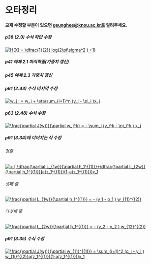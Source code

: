 # 오타정리 

#### 교재 수정할 부분이 있으면 geunghee@knou.ac.kr로 알려주세요.

##### p38 (2.9) 수식 하단 수정

<a href="https://www.codecogs.com/eqnedit.php?latex=H(X)&space;=&space;\dfrac{1}{2}(&space;log(2\pi\sigma^2&space;)&space;&plus;1)" target="_blank"><img src="https://latex.codecogs.com/gif.latex?H(X)&space;=&space;\dfrac{1}{2}(&space;log(2\pi\sigma^2&space;)&space;&plus;1)" title="H(X) = \dfrac{1}{2}( log(2\pi\sigma^2 ) +1)" /></a>

##### p41 예제 2.1 마지막줄(가중치 갱신)


##### p45 예제 2.3 가중치 갱신


##### p61 (2.43) 수식 마지막 수정

<a href="https://www.codecogs.com/eqnedit.php?latex=w_j&space;:&space;=&space;w_j&space;&plus;&space;\eta\sum_{i=1}^n&space;(y_i&space;-&space;\pi_i&space;)x_j" target="_blank"><img src="https://latex.codecogs.com/gif.latex?w_j&space;:&space;=&space;w_j&space;&plus;&space;\eta\sum_{i=1}^n&space;(y_i&space;-&space;\pi_i&space;)x_j" title="w_j : = w_j + \eta\sum_{i=1}^n (y_i - \pi_i )x_j" /></a>

##### p63 (2.48) 수식 수정

<a href="https://www.codecogs.com/eqnedit.php?latex=\frac{\partial&space;J(w)}{\partial&space;w_j^k}&space;=&space;-&space;\sum_i&space;(y_i^k&space;-&space;\pi_i^k&space;)&space;x_j" target="_blank"><img src="https://latex.codecogs.com/gif.latex?\frac{\partial&space;J(w)}{\partial&space;w_j^k}&space;=&space;-&space;\sum_i&space;(y_i^k&space;-&space;\pi_i^k&space;)&space;x_j" title="\frac{\partial J(w))}{\partial w_j^k} = - \sum_i (y_i^k - \pi_i^k ) x_j" /></a>

##### p91 (3.34)에 이어지는 식 수정

###### 첫줄

<a href="https://www.codecogs.com/eqnedit.php?latex==&space;[&space;\dfrac{\partial&space;L_{1w}}{\partial&space;h_1^{(1)}}&plus;\dfrac{\partial&space;L_{2w}}{\partial&space;h_1^{(1)}}]a(z_1^{(1)})(1-a(z_1^{(1)}))x_1" target="_blank"><img src="https://latex.codecogs.com/gif.latex?=&space;[&space;\dfrac{\partial&space;L_{1w}}{\partial&space;h_1^{(1)}}&plus;\dfrac{\partial&space;L_{2w}}{\partial&space;h_1^{(1)}}]a(z_1^{(1)})(1-a(z_1^{(1)}))x_1" title="= [ \dfrac{\partial L_{1w}}{\partial h_1^{(1)}}+\dfrac{\partial L_{2w}}{\partial h_1^{(1)}}]a(z_1^{(1)})(1-a(z_1^{(1)}))x_1" /></a>

###### 셋째 줄

<a href="https://www.codecogs.com/eqnedit.php?latex=\frac{\partial&space;L_{1w}}{\partial&space;h_1^{(1)}}&space;=&space;-&space;(y_1&space;-&space;o_1&space;)&space;w_{11}^{(2)}" target="_blank"><img src="https://latex.codecogs.com/gif.latex?\frac{\partial&space;L_{1w}}{\partial&space;h_1^{(1)}}&space;=&space;-&space;(y_1&space;-&space;o_1&space;)&space;w_{11}^{(2)}" title="\frac{\partial L_{1w}}{\partial h_1^{(1)}} = - (y_1 - o_1 ) w_{11}^{(2)}" /></a>

###### 다섯째 줄

<a href="https://www.codecogs.com/eqnedit.php?latex=\frac{\partial&space;L_{2w}}{\partial&space;h_1^{(1)}}&space;=&space;-&space;(y_2&space;-&space;o_2&space;)&space;w_{12}^{(2)}" target="_blank"><img src="https://latex.codecogs.com/gif.latex?\frac{\partial&space;L_{2w}}{\partial&space;h_1^{(1)}}&space;=&space;-&space;(y_2&space;-&space;o_2&space;)&space;w_{12}^{(2)}" title="\frac{\partial L_{2w}}{\partial h_1^{(1)}} = - (y_2 - o_2 ) w_{12}^{(2)}" /></a>

##### p91 (3.35) 수식 수정

<a href="https://www.codecogs.com/eqnedit.php?latex=\frac{\partial&space;J(w))}{\partial&space;w_{11}^{(1)}}&space;=&space;\sum_{i=1}^2&space;(o_i&space;-&space;y_i&space;)&space;w_{1i}^{(2)}a(z_1^{(1)})(1-a(z_1^{(1)}))x_1" target="_blank"><img src="https://latex.codecogs.com/gif.latex?\frac{\partial&space;J(w))}{\partial&space;w_{11}^{(1)}}&space;=&space;\sum_{i=1}^2&space;(o_i&space;-&space;y_i&space;)&space;w_{1i}^{(2)}a(z_1^{(1)})(1-a(z_1^{(1)}))x_1" title="\frac{\partial J(w))}{\partial w_{11}^{(1)}} = \sum_{i=1}^2 (o_i - y_i ) w_{1i}^{(2)}a(z_1^{(1)})(1-a(z_1^{(1)}))x_1" /></a>
